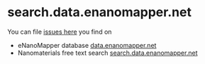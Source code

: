 # search.data.enanomapper.net

You can file [issues here](https://github.com/enanomapper/data.enanomapper.net/issues) you find on  

* eNanoMapper database [data.enanomapper.net](https://data.enanomapper.net)
* Nanomaterials free text search [search.data.enanomapper.net](http://search.data.enanomapper.net/)
